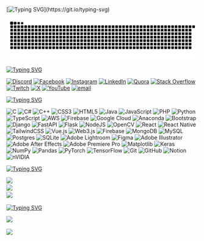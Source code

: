 [![Typing SVG](https://readme-typing-svg.demolab.com?font=Fira+Code&size=24&pause=1000&color=A3C4F3&center=true&vCenter=true&width=1000&lines=Hello%2C+Sangyii+here!;How+are+you+doing+today%3F;I+love+Python%2C+ML%2C+and+Cybersecurity!;%E5%BE%88%E9%AB%98%E8%88%88%E8%A6%8B%E5%88%B0%E4%BD%A0!;%E3%81%AF%E3%81%98%E3%82%81%E3%81%BE%E3%81%97%E3%81%A6!;%E0%B8%A2%E0%B8%B4%E0%B8%99%E0%B8%94%E0%B8%B5%E0%B8%97%E0%B8%B5%E0%B9%88%E0%B9%84%E0%B8%94%E0%B9%89%E0%B8%A3%E0%B8%B9%E0%B9%89%E0%B8%88%E0%B8%B1%E0%B8%81!;%EB%A7%8C%EB%82%98%EC%84%9C+%EB%B0%98%EA%B0%80%EC%9B%8C%EC%9A%94!)](https://git.io/typing-svg)

<picture>
  <source media="(prefers-color-scheme: dark)" srcset="https://raw.githubusercontent.com/Sangyii/Sangyii/refs/heads/output/github-snake-dark.svg"/>
  <source media="(prefers-color-scheme: light)" srcset="https://raw.githubusercontent.com/Sangyii/Sangyii/refs/heads/output/github-snake.svg"/>
  <img alt="github-snake" src="https://raw.githubusercontent.com/Sangyii/Sangyii/refs/heads/output/github-snake.svg"/>
</picture>

[![Typing SVG](https://readme-typing-svg.demolab.com?font=Fira+Code&size=24&pause=1000&color=d62828&vCenter=true&width=1000&lines=My+Socials)](https://git.io/typing-svg)

[![Discord](https://img.shields.io/badge/Discord-%237289DA.svg?logo=discord&logoColor=white)](https://discord.gg/SfRzdesrNk) [![Facebook](https://img.shields.io/badge/Facebook-%231877F2.svg?logo=Facebook&logoColor=white)](https://www.facebook.com/charlie.purnomo) [![Instagram](https://img.shields.io/badge/Instagram-%23E4405F.svg?logo=Instagram&logoColor=white)](https://instagram.com/super_sangyi) [![LinkedIn](https://img.shields.io/badge/LinkedIn-%230077B5.svg?logo=linkedin&logoColor=white)](https://linkedin.com/in/charlie-purnomo-40bb37347) [![Quora](https://img.shields.io/badge/Quora-%23B92B27.svg?logo=Quora&logoColor=white)](https://www.quora.com/profile/Charlie-Purnomo) [![Stack Overflow](https://img.shields.io/badge/-Stackoverflow-FE7A16?logo=stack-overflow&logoColor=white)](https://stackoverflow.com/users/20253890) [![Twitch](https://img.shields.io/badge/Twitch-%239146FF.svg?logo=Twitch&logoColor=white)](https://twitch.tv/beastmaster4990) [![X](https://img.shields.io/badge/X-black.svg?logo=X&logoColor=white)](https://x.com/s4ngyi) [![YouTube](https://img.shields.io/badge/YouTube-%23FF0000.svg?logo=YouTube&logoColor=white)](https://www.youtube.com/@thesangyi) [![email](https://img.shields.io/badge/Email-D14836?logo=gmail&logoColor=white)](mailto:charliepurnomo5@gmail.com) 

[![Typing SVG](https://readme-typing-svg.demolab.com?font=Fira+Code&size=24&pause=1000&color=d62828&vCenter=true&width=1000&lines=My+Tech+Stack)](https://git.io/typing-svg)

![C](https://img.shields.io/badge/c-%2300599C.svg?style=for-the-badge&logo=c&logoColor=white) ![C#](https://img.shields.io/badge/c%23-%23239120.svg?style=for-the-badge&logo=csharp&logoColor=white) ![C++](https://img.shields.io/badge/c++-%2300599C.svg?style=for-the-badge&logo=c%2B%2B&logoColor=white) ![CSS3](https://img.shields.io/badge/css3-%231572B6.svg?style=for-the-badge&logo=css3&logoColor=white) ![HTML5](https://img.shields.io/badge/html5-%23E34F26.svg?style=for-the-badge&logo=html5&logoColor=white) ![Java](https://img.shields.io/badge/java-%23ED8B00.svg?style=for-the-badge&logo=openjdk&logoColor=white) ![JavaScript](https://img.shields.io/badge/javascript-%23323330.svg?style=for-the-badge&logo=javascript&logoColor=%23F7DF1E) ![PHP](https://img.shields.io/badge/php-%23777BB4.svg?style=for-the-badge&logo=php&logoColor=white) ![Python](https://img.shields.io/badge/python-3670A0?style=for-the-badge&logo=python&logoColor=ffdd54) ![TypeScript](https://img.shields.io/badge/typescript-%23007ACC.svg?style=for-the-badge&logo=typescript&logoColor=white) ![AWS](https://img.shields.io/badge/AWS-%23FF9900.svg?style=for-the-badge&logo=amazon-aws&logoColor=white) ![Firebase](https://img.shields.io/badge/firebase-%23039BE5.svg?style=for-the-badge&logo=firebase) ![Google Cloud](https://img.shields.io/badge/GoogleCloud-%234285F4.svg?style=for-the-badge&logo=google-cloud&logoColor=white) ![Anaconda](https://img.shields.io/badge/Anaconda-%2344A833.svg?style=for-the-badge&logo=anaconda&logoColor=white) ![Bootstrap](https://img.shields.io/badge/bootstrap-%238511FA.svg?style=for-the-badge&logo=bootstrap&logoColor=white) ![Django](https://img.shields.io/badge/django-%23092E20.svg?style=for-the-badge&logo=django&logoColor=white) ![FastAPI](https://img.shields.io/badge/FastAPI-005571?style=for-the-badge&logo=fastapi) ![Flask](https://img.shields.io/badge/flask-%23000.svg?style=for-the-badge&logo=flask&logoColor=white) ![NodeJS](https://img.shields.io/badge/node.js-6DA55F?style=for-the-badge&logo=node.js&logoColor=white) ![OpenCV](https://img.shields.io/badge/opencv-%23white.svg?style=for-the-badge&logo=opencv&logoColor=white) ![React](https://img.shields.io/badge/react-%2320232a.svg?style=for-the-badge&logo=react&logoColor=%2361DAFB) ![React Native](https://img.shields.io/badge/react_native-%2320232a.svg?style=for-the-badge&logo=react&logoColor=%2361DAFB) ![TailwindCSS](https://img.shields.io/badge/tailwindcss-%2338B2AC.svg?style=for-the-badge&logo=tailwind-css&logoColor=white) ![Vue.js](https://img.shields.io/badge/vue.js-%2335495e.svg?style=for-the-badge&logo=vuedotjs&logoColor=%234FC08D) ![Web3.js](https://img.shields.io/badge/web3.js-F16822?style=for-the-badge&logo=web3.js&logoColor=white) ![Firebase](https://img.shields.io/badge/firebase-a08021?style=for-the-badge&logo=firebase&logoColor=ffcd34) ![MongoDB](https://img.shields.io/badge/MongoDB-%234ea94b.svg?style=for-the-badge&logo=mongodb&logoColor=white) ![MySQL](https://img.shields.io/badge/mysql-4479A1.svg?style=for-the-badge&logo=mysql&logoColor=white) ![Postgres](https://img.shields.io/badge/postgres-%23316192.svg?style=for-the-badge&logo=postgresql&logoColor=white) ![SQLite](https://img.shields.io/badge/sqlite-%2307405e.svg?style=for-the-badge&logo=sqlite&logoColor=white) ![Adobe Lightroom](https://img.shields.io/badge/Adobe%20Lightroom-31A8FF.svg?style=for-the-badge&logo=Adobe%20Lightroom&logoColor=white) ![Figma](https://img.shields.io/badge/figma-%23F24E1E.svg?style=for-the-badge&logo=figma&logoColor=white) ![Adobe Illustrator](https://img.shields.io/badge/adobe%20illustrator-%23FF9A00.svg?style=for-the-badge&logo=adobe%20illustrator&logoColor=white) ![Adobe After Effects](https://img.shields.io/badge/Adobe%20After%20Effects-9999FF.svg?style=for-the-badge&logo=Adobe%20After%20Effects&logoColor=white) ![Adobe Premiere Pro](https://img.shields.io/badge/Adobe%20Premiere%20Pro-9999FF.svg?style=for-the-badge&logo=Adobe%20Premiere%20Pro&logoColor=white) ![Matplotlib](https://img.shields.io/badge/Matplotlib-%23ffffff.svg?style=for-the-badge&logo=Matplotlib&logoColor=black) ![Keras](https://img.shields.io/badge/Keras-%23D00000.svg?style=for-the-badge&logo=Keras&logoColor=white) ![NumPy](https://img.shields.io/badge/numpy-%23013243.svg?style=for-the-badge&logo=numpy&logoColor=white) ![Pandas](https://img.shields.io/badge/pandas-%23150458.svg?style=for-the-badge&logo=pandas&logoColor=white) ![PyTorch](https://img.shields.io/badge/PyTorch-%23EE4C2C.svg?style=for-the-badge&logo=PyTorch&logoColor=white) ![TensorFlow](https://img.shields.io/badge/TensorFlow-%23FF6F00.svg?style=for-the-badge&logo=TensorFlow&logoColor=white) ![Git](https://img.shields.io/badge/git-%23F05033.svg?style=for-the-badge&logo=git&logoColor=white) ![GitHub](https://img.shields.io/badge/github-%23121011.svg?style=for-the-badge&logo=github&logoColor=white) ![Notion](https://img.shields.io/badge/Notion-%23000000.svg?style=for-the-badge&logo=notion&logoColor=white) ![nVIDIA](https://img.shields.io/badge/nVIDIA-%2376B900.svg?style=for-the-badge&logo=nVIDIA&logoColor=white)

[![Typing SVG](https://readme-typing-svg.demolab.com?font=Fira+Code&size=24&pause=1000&color=d62828&vCenter=true&width=1000&lines=My+Github+Stats)](https://git.io/typing-svg)

![](https://github-readme-stats.vercel.app/api?username=Sangyii&theme=default&hide_border=false&include_all_commits=true&count_private=true)<br/>
![](https://github-readme-streak-stats.herokuapp.com/?user=Sangyii&theme=default&hide_border=false)<br/>
![](https://github-readme-stats.vercel.app/api/top-langs/?username=Sangyii&theme=default&hide_border=false&include_all_commits=true&count_private=true&layout=compact)

[![Typing SVG](https://readme-typing-svg.demolab.com?font=Fira+Code&size=24&pause=1000&color=d62828&vCenter=true&width=1000&lines=My+Github+Trophies)](https://git.io/typing-svg)

![](https://github-profile-trophy.vercel.app/?username=Sangyii&theme=default&no-frame=false&no-bg=false&margin-w=4)

![](https://quotes-github-readme.vercel.app/api?type=horizontal&theme=tokyonight)
